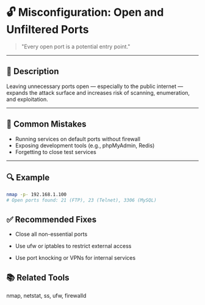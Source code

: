 # 🔓 Misconfiguration: Open and Unfiltered Ports

> "Every open port is a potential entry point."

---

## 🧯 Description

Leaving unnecessary ports open — especially to the public internet — expands the attack surface and increases risk of scanning, enumeration, and exploitation.

---

## 🚫 Common Mistakes

- Running services on default ports without firewall
- Exposing development tools (e.g., phpMyAdmin, Redis)
- Forgetting to close test services

---

## 🔍 Example

```bash
nmap -p- 192.168.1.100
# Open ports found: 21 (FTP), 23 (Telnet), 3306 (MySQL)
```

## ✅ Recommended Fixes
- Close all non-essential ports

- Use ufw or iptables to restrict external access

- Use port knocking or VPNs for internal services

## 📚 Related Tools

nmap, netstat, ss, ufw, firewalld
